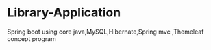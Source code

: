 # Library-Application
Spring boot using core java,MySQL,Hibernate,Spring mvc ,Themeleaf concept program
